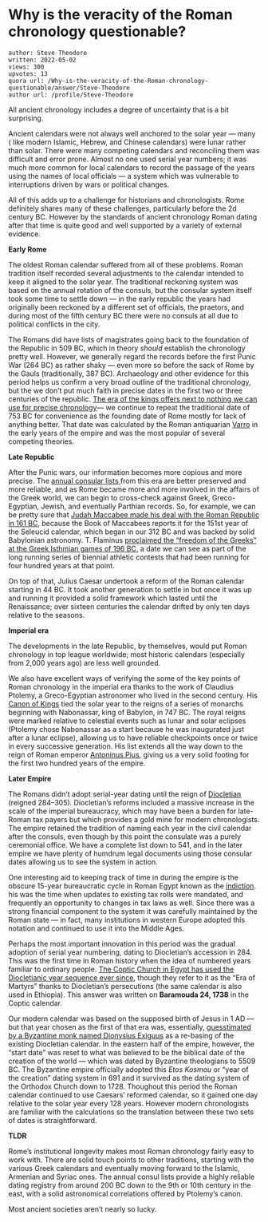 # Why is the veracity of the Roman chronology questionable?

	author: Steve Theodore
	written: 2022-05-02
	views: 300
	upvotes: 13
	quora url: /Why-is-the-veracity-of-the-Roman-chronology-questionable/answer/Steve-Theodore
	author url: /profile/Steve-Theodore


All ancient chronology includes a degree of uncertainty that is a bit surprising.

Ancient calendars were not always well anchored to the solar year — many ( like modern Islamic, Hebrew, and Chinese calendars) were lunar rather than solar. There were many competing calendars and reconciling them was difficult and error prone. Almost no one used serial year numbers; it was much more common for local calendars to record the passage of the years using the names of local officials — a system which was vulnerable to interruptions driven by wars or political changes.

All of this adds up to a challenge for historians and chronologists. Rome definitely shares many of these challenges, particularly before the 2d century BC. However by the standards of ancient chronology Roman dating after that time is quite good and well supported by a variety of external evidence.

__Early Rome__ 

The oldest Roman calendar suffered from all of these problems. Roman tradition itself recorded several adjustments to the calendar intended to keep it aligned to the solar year. The traditional reckoning system was based on the annual rotation of the consuls, but the consular system itself took some time to settle down — in the early republic the years had originally been reckoned by a different set of officials, the praetors, and during most of the fifth century BC there were no consuls at all due to political conflicts in the city.

The Romans did have lists of magistrates going back to the foundation of the Republic in 509 BC, which in theory _should_  establish the chronology pretty well. However, we generally regard the records before the first Punic War (264 BC) as rather shaky — even more so before the sack of Rome by the Gauls (traditionally, 387 BC). Archaeology and other evidence for this period helps us confirm a very broad outline of the traditional chronology, but the we don’t put much faith in precise dates in the first two or three centuries of the republic. [The era of the kings offers next to nothing we can use for precise chronology](https://www.quora.com/Is-there-archaeological-evidence-for-the-Roman-Kingdom/answer/Steve-Theodore)— we continue to repeat the traditional date of 753 BC for convenience as the founding date of Rome mostly for lack of anything better. That date was calculated by the Roman antiquarian [Varro](https://en.wikipedia.org/wiki/Marcus_Terentius_Varro) in the early years of the empire and was the most popular of several competing theories.

__Late Republic__ 

After the Punic wars, our information becomes more copious and more precise. The [annual consular lists ](https://en.wikipedia.org/wiki/Fasti_Capitolini)from this era are better preserved and more reliable, and as Rome became more and more involved in the affairs of the Greek world, we can begin to cross-check against Greek, Greco-Egyptian, Jewish, and eventually Parthian records. So, for example, we can be pretty sure that [Judah Maccabee made his deal with the Roman Republic in 161 BC](https://en.wikipedia.org/wiki/Roman%E2%80%93Jewish_Treaty), because the Book of Maccabees reports it for the 151st year of the Seleucid calendar, which began in our 312 BC and was backed by solid Babylonian astronomy. T. Flaminus [proclaimed the “freedom of the Greeks” at the Greek Isthmian games of 196 BC,](https://en.wikipedia.org/wiki/Isthmian_Games) a date we can see as part of the long running series of biennial athletic contests that had been running for four hundred years at that point.

On top of that, Julius Caesar undertook a reform of the Roman calendar starting in 44 BC. It took another generation to settle in but once it was up and running it provided a solid framework which lasted until the Renaissance; over sixteen centuries the calendar drifted by only ten days relative to the seasons.

__Imperial era__ 

The developments in the late Republic, by themselves, would put Roman chronology in top league worldwide; most historic calendars (especially from 2,000 years ago) are less well grounded.

We also have excellent ways of verifying the some of the key points of Roman chronology in the imperial era thanks to the work of Claudius Ptolemy, a Greco-Egyptian astronomer who lived in the second century. His [Canon of Kings](https://en.wikipedia.org/wiki/Canon_of_Kings) tied the solar year to the reigns of a series of monarchs beginning with Nabonassar, king of Babylon, in 747 BC. The royal reigns were marked relative to celestial events such as lunar and solar eclipses (Ptolemy chose Nabonassar as a start because he was inaugurated just after a lunar eclipse), allowing us to have reliable checkpoints once or twice in every successive generation. His list extends all the way down to the reign of Roman emperor [Antoninus Pius](https://en.wikipedia.org/wiki/Antoninus_Pius), giving us a very solid footing for the first two hundred years of the empire.

__Later Empire__ 

The Romans didn’t adopt serial-year dating until the reign of [Diocletian ](https://en.wikipedia.org/wiki/Diocletian)(reigned 284–305). Diocletian’s reforms included a massive increase in the scale of the imperial bureaucracy, which may have been a burden for late-Roman tax payers but which provides a gold mine for modern chronologists. The empire retained the tradition of naming each year in the civil calendar after the consuls, even though by this point the consulate was a purely ceremonial office. We have a complete list down to 541, and in the later empire we have plenty of humdrum legal documents using those consular dates allowing us to see the system in action.

One interesting aid to keeping track of time in during the empire is the obscure 15-year bureaucratic cycle in Roman Egypt known as the [indiction](https://en.wikipedia.org/wiki/Indiction). his was the time when updates to existing tax rolls were mandated, and frequently an opportunity to changes in tax laws as well. Since there was a strong financial component to the system it was carefully maintained by the Roman state — in fact, many institutions in western Europe adopted this notation and continued to use it into the Middle Ages.

Perhaps the most important innovation in this period was the gradual adoption of serial year numbering, dating to Diocletian’s accession in 284. This was the first time in Roman history when the idea of numbered years familiar to ordinary people. [The Coptic Church in Egypt has used the Diocletianic year sequence ever since](https://en.wikipedia.org/wiki/Coptic_calendar), though they refer to it as the “Era of Martyrs” thanks to Diocletian’s persecutions (the same calendar is also used in Ethiopia). This answer was written on __Baramouda 24, 1738__ in the Coptic calendar.

Our modern calendar was based on the supposed birth of Jesus in 1 AD — but that year chosen as the first of that era was, essentially, [guesstimated by a Byzantine monk named Dionysius Exiguus](https://www.quora.com/If-we-assume-people-in-100-AD-did-not-know-the-year-accurately-when-did-humankind-start-to-record-dates-consistently-relative-to-our-calendar-now/answer/Steve-Theodore) as a re-basing of the existing Diocletian calendar. In the eastern half of the empire, however, the “start date” was reset to what was believed to be the biblical date of the creation of the world — which was dated by Byzantine theologians to 5509 BC. The Byzantine empire officially adopted this _Etos Kosmou_ or “year of the creation” dating system in 691 and it survived as the dating system of the Orthodox Church down to 1728. Thoughout this period the Roman calendar continued to use Caesars’ reformed calendar, so it gained one day relative to the solar year every 128 years. However modern chronologists are familiar with the calculations so the translation between these two sets of dates is straightforward.

__TLDR__ 

Rome’s institutional longevity makes most Roman chronology fairly easy to work with. There are solid touch points to other traditions, starting with the various Greek calendars and eventually moving forward to the Islamic, Armenian and Syriac ones. The annual consul lists provide a highly reliable dating registry from around 200 BC down to the 9th or 10th century in the east, with a solid astronomical correlations offered by Ptolemy’s canon.

Most ancient societies aren’t nearly so lucky.

